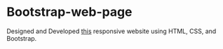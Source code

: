 # Bootstrap-web-page   
Designed and Developed [this](https://yashwant077.github.io/Bootstrap-web-page/) responsive website using HTML, CSS, and Bootstrap.
